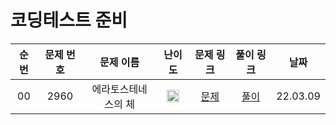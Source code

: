 # 코딩테스트 준비


| 순번 | 문제 번호 |    문제 이름    |                                        난이도               |                   문제 링크                   |                                                 풀이 링크                                                 | 날짜
| :--: | :-------: | :-------------: | :-----------------------------------------------------------------------------------: | :-------------------------------------------: | :-------------------------------------------------------------------------------------------------------: | :----: |
|  00  |   2960   |     에라토스테네스의 체     | <img width="20" height="20" src="https://d2gd6pc034wcta.cloudfront.net/tier/7.svg"/>  | [문제](https://www.acmicpc.net/problem/2960) | [풀이](https://github.com/benny1020/CodingTest/blob/main/BruteForce/boj2960.cpp) | 22.03.09|
